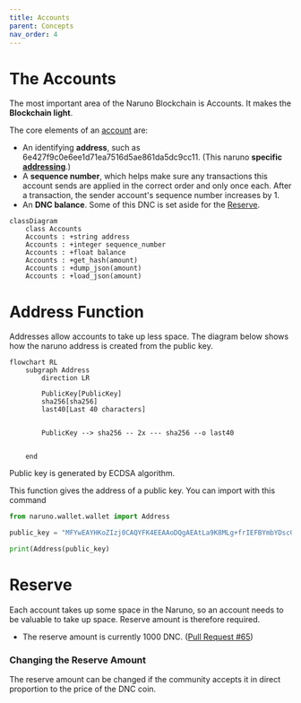 ```yaml
---
title: Accounts
parent: Concepts
nav_order: 4
---
```


# The Accounts

The most important area of the Naruno Blockchain is Accounts. It makes the **Blockchain light**.

The core elements of an [account](https://github.com/Naruno/Naruno/blob/master/naruno/accounts/account.py#L19) are:

- An identifying **address**, such as 6e427f9c0e6ee1d71ea7516d5ae861da5dc9cc11. (This naruno **specific [addressing](#addressing-system)**.)
- A **sequence number**, which helps make sure any transactions this account sends are applied in the correct order and only once each. After a transaction, the sender account's sequence number increases by 1.
- An **DNC balance**. Some of this DNC is set aside for the [Reserve](#reserve).

```mermaid
classDiagram
    class Accounts
    Accounts : +string address
    Accounts : +integer sequence_number
    Accounts : +float balance
    Accounts : +get_hash(amount)
    Accounts : +dump_json(amount)
    Accounts : +load_json(amount)

```

# Address Function

Addresses allow accounts to take up less space.
The diagram below shows how the naruno address is created from the public key.

```mermaid
flowchart RL
    subgraph Address
        direction LR

        PublicKey[PublicKey]
        sha256[sha256]
        last40[Last 40 characters]


        PublicKey --> sha256 -- 2x --- sha256 --o last40


    end

```

Public key is generated by ECDSA algorithm.

This function gives the address of a public key.
You can import with this command

```python
from naruno.wallet.wallet import Address

public_key = "MFYwEAYHKoZIzj0CAQYFK4EEAAoDQgAEAtLa9K8MLg+frIEFBYmbYDsc0INqXedAF8SlpEGQQmOSjKV+6MxpVP53bl6elalJfCMV33WhqAelf3qkx+QHvw=="

print(Address(public_key)
```

# Reserve

Each account takes up some space in the Naruno, so an account needs to be valuable to take up space. Reserve amount is therefore required.

- The reserve amount is currently 1000 DNC. ([Pull Request #65](https://github.com/Naruno/Naruno/commit/dead29d08e96fea738911b1cd90fe7d2d0a62c44#diff-17332442b68875a6b66bd4989c8ed80c22ce1c836445aa7042145b0c0627cf30R64))

### Changing the Reserve Amount

The reserve amount can be changed if the community accepts it in direct proportion to the price of the DNC coin.
